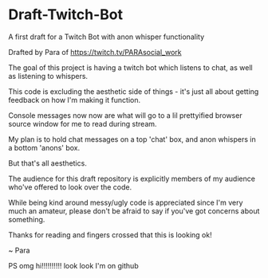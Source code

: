 # Draft-Twitch-Bot

A first draft for a Twitch Bot with anon whisper functionality

Drafted by Para of https://twitch.tv/PARAsocial_work


The goal of this project is having a twitch bot which listens to chat, as well as listening to whispers. 


This code is excluding the aesthetic side of things - it's just all about getting feedback on how I'm making it function.

Console messages now now are what will go to a lil prettyified browser source window for me to read during stream.

My plan is to hold chat messages on a top 'chat' box, and anon whispers in a bottom 'anons' box. 

But that's all aesthetics. 


The audience for this draft repository is explicitly members of my audience who've offered to look over the code. 

While being kind around messy/ugly code is appreciated since I'm very much an amateur, please don't be afraid to say if you've got concerns about something. 

Thanks for reading and fingers crossed that this is looking ok!

~ Para

PS omg hi!!!!!!!!!! look look I'm on github
